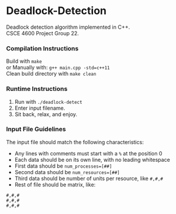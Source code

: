 # Deadlock-Detection
Deadlock detection algorithm implemented in C++. \
CSCE 4600 Project Group 22.

### Compilation Instructions
Build with `make` \
or Manually with: `g++ main.cpp -std=c++11` \
Clean build directory with `make clean`

### Runtime Instructions
1. Run with `./deadlock-detect`
2. Enter input filename.
3. Sit back, relax, and enjoy.

### Input File Guidelines
The input file should match the following characteristics:
- Any lines with comments must start with a `%` at the position 0
- Each data should be on its own line, with no leading whitespace
- First data should be `num_processes=[##]`
- Second data should be `num_resources=[##]`
- Third data should be number of units per resource, like `#,#,#`
- Rest of file should be matrix, like:
```
#,#,#
#,#,#
#,#,#
```
